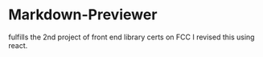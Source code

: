 # Markdown-Previewer
fulfills the 2nd project of front end library certs on FCC
I revised this using react.
